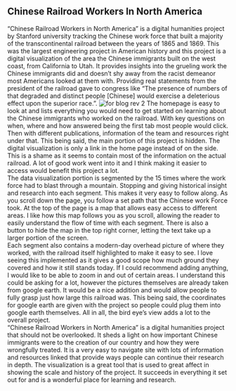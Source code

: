 ## Chinese Railroad Workers In North America

“Chinese Railroad Workers in North America” is a digital humanities project by Stanford university tracking the Chinese work force that built a majority of the transcontinental railroad between the years of 1865 and 1869.  This was the largest engineering project in American history and this project is a digital visualization of the area the Chinese immigrants built on the west coast, from California to Utah.  It provides insights into the grueling work the Chinese immigrants did and doesn’t shy away from the racist demeanor most Americans looked at them with.  Providing real statements from the president of the railroad gave to congress like “The presence of numbers of that degraded and distinct people [Chinese] would exercise a deleterious effect upon the superior race.”. 
![for blog rev 2](https://user-images.githubusercontent.com/78226473/111055179-37de7a80-8441-11eb-9510-53e051ccc48f.png)
The homepage is easy to look at and lists everything you would need to get started on learning about the Chinese immigrants who worked on the railroad.  With key questions on when, where and how answered being the first tab most people would click.   Then with different publications, information of the team and resources right under that.  This being said, the main portion of this project is hidden.  The digital visualization is only a link in the home page instead of on the side.  This is a shame as it seems to contain most of the information on the actual railroad.  A lot of good work went into it and I think making it easier to access would benefit this project a lot.  
The data visualization portion is segmented by the 15 times where the work force had to blast through a mountain.  Stopping and giving historical insight and research into each segment.   This makes it very easy to follow along.  As you scroll down the page, you follow a set path that the Chinese work Force took.  At the top of the page is a map that allows easy access to different areas.  I like how this map follows you as you scroll, allowing the reader to easily understand the flow of time with each segment.   There is also a button to hide the map in the top right corner, letting the text take up a larger portion of the screen.  
Each segment also contains a modern-day overhead picture of where they worked, with the railroad itself highlighted to make it easy to see.  I love seeing this implemented as it gives a good scope how much ground they covered and how it still stands today.  If I could recommend adding anything, I would like to be able to zoom in and out of certain areas.  I understand this could be asking for a lot, however the pictures themselves are already taken from google earth.  It would be a nice addition and would allow people to fully grasp just how large this railroad was.  This being said, the coordinates for google earth are given with the project so people could plug them into google earth themselves.   All in all, the bird eye’s view adds a lot to the overall project.  
“Chinese Railroad Workers in North America” is a digital humanities project that should not be overlooked.  It sheds a light on how important Chinese immigrants were to the creation of our country and how they were wrongfully treated.  It is a very easy to navigate site with lots of information and resources linked that provide ways people can continue their research in depth.  The visualization is a great tool that is used to great affect in showing the scale and history of the project.  It succeeds in everything it set out for and is a wonderful place for learning and research.  
